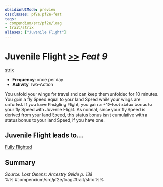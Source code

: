 ```yaml
---
obsidianUIMode: preview
cssclasses: pf2e,pf2e-feat
tags:
- compendium/src/pf2e/loag
- trait/strix
aliases: ["Juvenile Flight"]
---
```

# Juvenile Flight  [>>](rules/core-rulebook/chapter-9-playing-the-game.md#Actions "Two-Action") *Feat 9*  
[strix](rules/traits/strix-loag.md "Strix Ancestry & Heritage Trait")  

- **Frequency**: once per day
- **Activity** Two-Action

You unfold your wings for travel and can keep them unfolded for 10 minutes. You gain a fly Speed equal to your land Speed while your wings are unfurled. If you have Fledgling Flight, you gain a +10-foot status bonus to your fly Speed with Juvenile Flight. As normal, since your fly Speed is derived from your land Speed, this status bonus isn't cumulative with a status bonus to your land Speed, if you have one.

## Juvenile Flight leads to...

[Fully Flighted](compendium/feats/fully-flighted-loag.md)

## Summary

*Source: Lost Omens: Ancestry Guide p. 138*  
%% #compendium/src/pf2e/loag #trait/strix %%